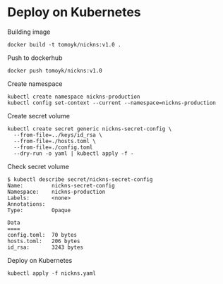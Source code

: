 # Deploy on Kubernetes

Building image

```
docker build -t tomoyk/nickns:v1.0 .
```

Push to dockerhub

```
docker push tomoyk/nickns:v1.0
```

Create namespace

```
kubectl create namespace nickns-production
kubectl config set-context --current --namespace=nickns-production
```

Create secret volume

```
kubectl create secret generic nickns-secret-config \
  --from-file=../keys/id_rsa \
  --from-file=./hosts.toml \
  --from-file=./config.toml
  --dry-run -o yaml | kubectl apply -f -
```

Check secret volume

```
$ kubectl describe secret/nickns-secret-config
Name:         nickns-secret-config
Namespace:    nickns-production
Labels:       <none>
Annotations:
Type:         Opaque

Data
====
config.toml:  70 bytes
hosts.toml:   206 bytes
id_rsa:       3243 bytes
```

Deploy on Kubernetes

```
kubectl apply -f nickns.yaml
```


